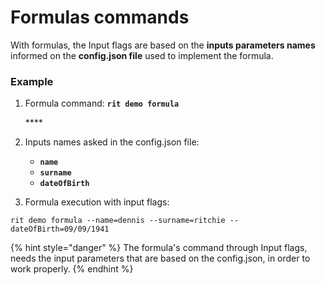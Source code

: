 # Formulas commands

With formulas, the Input flags are based on the **inputs parameters names** informed on the **config.json file** used to implement the formula.

### **Example**

1. Formula command: **`rit demo formula`**

   \*\*\*\*

2. Inputs names asked in the config.json file:

   * **`name`**
   * **`surname`**
   * **`dateOfBirth`**

3. Formula execution with input flags:

```text
rit demo formula --name=dennis --surname=ritchie --dateOfBirth=09/09/1941
```



{% hint style="danger" %}
The formula's command through Input flags, needs the input parameters that are based on the config.json, in order to work properly. 
{% endhint %}

